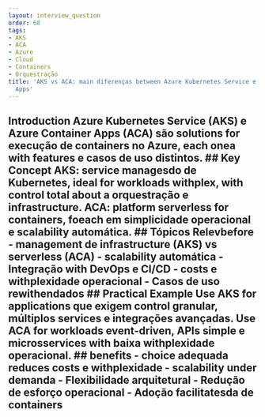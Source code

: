 ```yaml
---
layout: interview_question
order: 68
tags:
- AKS
- ACA
- Azure
- Cloud
- Containers
- Orquestração
title: 'AKS vs ACA: main diferenças between Azure Kubernetes Service e Azure Container
  Apps'
---
```


## Introduction Azure Kubernetes Service (AKS) e Azure Container Apps (ACA) são solutions for execução de containers no Azure, each onea with features e casos de uso distintos. ## Key Concept **AKS**: service managesdo de Kubernetes, ideal for workloads withplex, with control total about a orquestração e infrastructure. **ACA**: platform serverless for containers, foeach em simplicidade operacional e scalability automática. ## Tópicos Relevbefore - management de infrastructure (AKS) vs serverless (ACA) - scalability automática - Integração with DevOps e CI/CD - costs e withplexidade operacional - Casos de uso rewithendados ## Practical Example Use AKS for applications que exigem control granular, múltiplos services e integrações avançadas. Use ACA for workloads event-driven, APIs simple e microsservices with baixa withplexidade operacional. ## benefits - choice adequada reduces costs e withplexidade - scalability under demanda - Flexibilidade arquitetural - Redução de esforço operacional - Adoção facilitatesda de containers